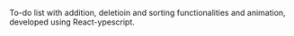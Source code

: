 To-do list with addition, deletioin and sorting functionalities and animation, developed using React-ypescript.
